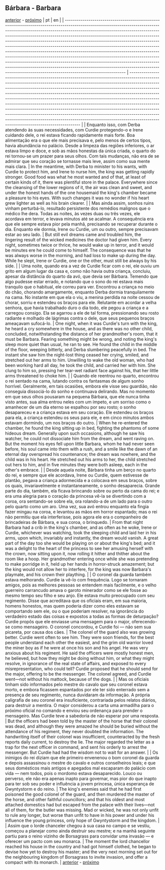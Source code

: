 ## Bárbara - Barbara
[anterior](./chapter-28.md) - [próximo](./chapter-30.md)
| pt                                                                                                                                                                                                                                                                                                                                                                                                                                                                                                                                                                                                                                                                                                                                                                                                                                          | en                                                                                                                                                                                                                                                                                                                                                                                                                                                                                                                                                                                                                                                                                                                                                                                  |
| ------------------------------------------------------------------------------------------------------------------------------------------------------------------------------------------------------------------------------------------------------------------------------------------------------------------------------------------------------------------------------------------------------------------------------------------------------------------------------------------------------------------------------------------------------------------------------------------------------------------------------------------------------------------------------------------------------------------------------------------------------------------------------------------------------------------------------------------- | ----------------------------------------------------------------------------------------------------------------------------------------------------------------------------------------------------------------------------------------------------------------------------------------------------------------------------------------------------------------------------------------------------------------------------------------------------------------------------------------------------------------------------------------------------------------------------------------------------------------------------------------------------------------------------------------------------------------------------------------------------------------------------------- |
| Enquanto isso, com Derba atendendo às suas necessidades, com Curdie protegendo-o e Irene cuidando dele, o rei estava ficando rapidamente mais forte. Boa alimentação era o que ele mais precisava e, pelo menos de certos tipos, havia abundância no palácio. Desde a limpeza das regiões inferiores, o ar estava limpo e doce, e sob as mãos honestas da única criada, o quarto do rei tornou-se um prazer para seus olhos. Com tais mudanças, não era de se admirar que seu coração se tornasse mais leve, assim como sua mente mais clara.                                                                                                                                                                                                                                                                                               | In the meantime, with Derba to minister to his wants, with Curdie to protect him, and Irene to nurse him, the king was getting rapidly stronger. Good food was what he most wanted and of that, at least of certain kinds of it, there was plentiful store in the palace. Everywhere since the cleansing of the lower regions of it, the air was clean and sweet, and under the honest hands of the one housemaid the king's chamber became a pleasure to his eyes. With such changes it was no wonder if his heart grew lighter as well as his brain clearer.                                                                                                                                                                                                                      |
| Mas ainda assim, sonhos ruins vinham perturbá-lo, resultado persistente dos remédios malignos que o médico lhe dera. Todas as noites, às vezes duas ou três vezes, ele acordava em terror, e levava minutos até se acalmar. A consequência era que ele sempre estava pior pela manhã, precisando se recuperar durante o dia. Enquanto ele dormia, Irene ou Curdie, um ou outro, sempre precisavam estar ao seu lado.                                                                                                                                                                                                                                                                                                                                                                                                                        | But still evil dreams came and troubled him, the lingering result of the wicked medicines the doctor had given him. Every night, sometimes twice or thrice, he would wake up in terror, and it would be minutes ere he could come to himself. The consequence was that he was always worse in the morning, and had loss to make up during the day. While he slept, Irene or Curdie, one or the other, must still be always by his side.                                                                                                                                                                                                                                                                                                                                             |
| Uma noite, quando era a vez de Curdie ficar com o rei, ele ouviu um grito em algum lugar da casa e, como não havia outra criança, concluiu, apesar da distância do quarto da avó, que devia ser Bárbara. Temendo que algo pudesse estar errado, e notando que o sono do rei estava mais tranquilo que o habitual, ele correu para ver. Encontrou a criança no meio do chão, chorando amargamente, enquanto Derba dormia tranquilamente na cama. No instante em que ela o viu, a menina perdida na noite cessou de chorar, sorriu e estendeu os braços para ele. Relutante em acordar a velha senhora, que havia trabalhado duro o dia todo, ele pegou a criança e a carregou consigo. Ela se agarrou a ele de tal forma, pressionando seu rosto radiante e molhado de lágrimas contra o dele, que seus pequenos braços ameaçavam sufocá-lo. | One night, when it was Curdie's turn with the king, he heard a cry somewhere in the house, and as there was no other child, concluded, notwithstanding the distance of her grandmother's room, that it must be Barbara. Fearing something might be wrong, and noting the king's sleep more quiet than usual, he ran to see. He found the child in the middle of the floor, weeping bitterly, and Derba slumbering peacefully in bed. The instant she saw him the night-lost thing ceased her crying, smiled, and stretched out her arms to him. Unwilling to wake the old woman, who had been working hard all day, he took the child, and carried her with him. She clung to him so, pressing her tear-wet radiant face against his, that her little arms threatened to choke him. |
| Quando ele reentrou no quarto, encontrou o rei sentado na cama, lutando contra os fantasmas de algum sonho horrível. Geralmente, em tais ocasiões, embora ele visse seu guardião, não conseguia dissociá-lo do sonho e continuava delirando. Mas no momento em que seus olhos pousaram na pequena Bárbara, que ele nunca tinha visto antes, sua alma entrou neles com um ímpeto, e um sorriso como o amanhecer de um dia eterno se espalhou por seu rosto; o sonho desapareceu e a criança estava em seu coração. Ele estendeu os braços para ela, a criança estendeu os seus para ele, e em cinco minutos ambos estavam dormindo, um nos braços do outro.                                                                                                                                                                                  | When he re-entered the chamber, he found the king sitting up in bed, fighting the phantoms of some hideous dream. Generally upon such occasions, although he saw his watcher, he could not dissociate him from the dream, and went raving on. But the moment his eyes fell upon little Barbara, whom he had never seen before, his soul came into them with a rush, and a smile like the dawn of an eternal day overspread his countenance; the dream was nowhere, and the child was in his heart. He stretched out his arms to her, the child stretched out hers to him, and in five minutes they were both asleep, each in the other's embrace.                                                                                                                                   |
| Desde aquela noite, Bárbara tinha um berço no quarto do rei, e sempre que ele acordava, Irene ou Curdie, quem estivesse de plantão, pegava a criança adormecida e a colocava em seus braços, sobre os quais, invariavelmente e instantaneamente, o sonho desaparecia. Grande parte do dia, também, ela ficava brincando sobre ou perto da cama do rei; e era uma alegria para o coração da princesa vê-la se divertindo com a coroa, ora sentando-se sobre ela, ora rolando-a de um lado para o outro pelo quarto como um aro. Uma vez, sua avó entrou enquanto ela fingia fazer mingau na coroa, e levantou as mãos em horror espantado; mas o rei não permitiu que ela interferisse, pois agora ele era o companheiro de brincadeiras de Bárbara, e sua coroa, o brinquedo.                                                               | From that night Barbara had a crib in the king's chamber, and as often as he woke, Irene or Curdie, whichever was watching, took the sleeping child and laid her in his arms, upon which, invariably and instantly, the dream would vanish. A great part of the day too she would be playing on or about the king's bed; and it was a delight to the heart of the princess to see her amusing herself with the crown, now sitting upon it, now rolling it hither and thither about the room like a hoop. Her grandmother entering once while she was pretending to make porridge in it, held up her hands in horror-struck amazement; but the king would not allow her to interfere, for the king was now Barbara's playmate, and his crown their plaything.                        |
| O coronel da guarda também estava melhorando. Curdie ia vê-lo com frequência. Logo se tornaram amigos, pois as melhores pessoas se entendem mais facilmente, e o velho guerreiro carrancudo amava o garoto minerador como se ele fosse ao mesmo tempo seu filho e seu anjo. Ele estava muito preocupado com seu regimento. Disse que acreditava que os oficiais eram, em sua maioria, homens honestos, mas quem poderia dizer como eles estavam se comportando sem ele, ou o que poderiam resolver, na ignorância do verdadeiro estado das coisas e expostos a todas as formas de deturpação? Curdie propôs que ele enviasse uma mensagem para o major, oferecendo-se como mensageiro. O coronel concordou, e Curdie foi — não sem sua picareta, por causa dos cães.                                                                        | The colonel of the guard also was growing better. Curdie went often to see him. They were soon friends, for the best people understand each other the easiest, and the grim old warrior loved the miner boy as if he were at once his son and his angel. He was very anxious about his regiment. He said the officers were mostly honest men, he believed, but how they might be doing without him, or what they might resolve, in ignorance of the real state of affairs, and exposed to every misrepresentation, who could tell? Curdie proposed that he should send for the major, offering to be the messenger. The colonel agreed, and Curdie went—not without his mattock, because of the dogs.                                                                               |
| Mas os oficiais tinham sido informados pelo mestre do cavalo que seu coronel estava morto, e embora ficassem espantados por ele ter sido enterrado sem a presença de seu regimento, nunca duvidaram da informação. A própria caligrafia de seu coronel era insuficiente, contrariada pelos relatos diários, para destruir a mentira. O major considerou a carta uma armadilha para o próximo oficial no comando e enviou seu ordenança para prender o mensageiro. Mas Curdie teve a sabedoria de não esperar por uma resposta.                                                                                                                                                                                                                                                                                                              | But the officers had been told by the master of the horse that their colonel was dead, and although they were amazed he should be buried without the attendance of his regiment, they never doubted the information. The handwriting itself of their colonel was insufficient, counteracted by the fresh reports daily current, to destroy the lie. The major regarded the letter as a trap for the next officer in command, and sent his orderly to arrest the messenger. But Curdie had had the wisdom not to wait for an answer.                                                                                                                                                                                                                                                 |
| Os inimigos do rei diziam que ele primeiro envenenou o bom coronel da guarda e depois assassinou o mestre do cavalo e outros conselheiros leais; e que seus domésticos mais antigos e apegados mal escaparam do palácio com vida — nem todos, pois o mordomo estava desaparecido. Louco ou perverso, ele não era apenas inapto para governar, mas pior do que inapto para ter sob seu poder e influência a jovem princesa, única esperança de Gwyntystorm e do reino.                                                                                                                                                                                                                                                                                                                                                                       | The king's enemies said that he had first poisoned the good colonel of the guard, and then murdered the master of the horse, and other faithful councillors; and that his oldest and most attached domestics had but escaped from the palace with their lives—not all of them, for the butler was missing. Mad or wicked, he was not only unfit to rule any longer, but worse than unfit to have in his power and under his influence the young princess, only hope of Gwyntystorm and the kingdom.                                                                                                                                                                                                                                                                                 |
| Assim que o lorde chanceler chegou à sua casa no campo e se vestiu, começou a planejar como ainda destruir seu mestre; e na manhã seguinte partiu para o reino vizinho de Borsagrass para convidar uma invasão — e oferecer um pacto com seu monarca.                                                                                                                                                                                                                                                                                                                                                                                                                                                                                                                                                                                       | The moment the lord chancellor reached his house in the country and had got himself clothed, he began to devise how yet to destroy his master; and the very next morning set out for the neighbouring kingdom of Borsagrass to invite invasion, and offer a compact with its monarch.                                                                                                                                                                                                                                                                                                                                                                                                                                                                                               |
[anterior](./chapter-28.md) - [próximo](./chapter-30.md)
